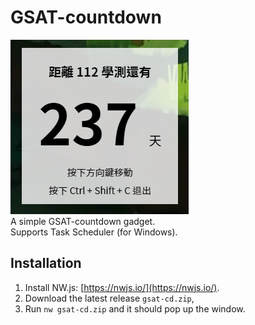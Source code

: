 # GSAT-countdown
![Showcase](showcase.png)  
A simple GSAT-countdown gadget.  
Supports Task Scheduler (for Windows).  


## Installation
1. Install NW.js: [https://nwjs.io/](https://nwjs.io/).  
2. Download the latest release `gsat-cd.zip`,  
3. Run `nw gsat-cd.zip` and it should pop up the window.


